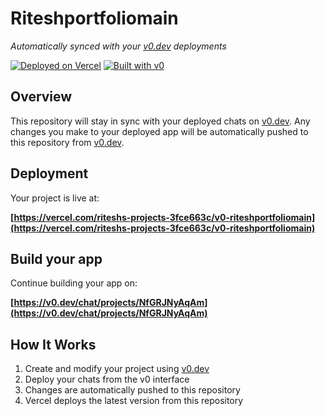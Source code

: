 # Riteshportfoliomain

*Automatically synced with your [v0.dev](https://v0.dev) deployments*

[![Deployed on Vercel](https://img.shields.io/badge/Deployed%20on-Vercel-black?style=for-the-badge&logo=vercel)](https://vercel.com/riteshs-projects-3fce663c/v0-riteshportfoliomain)
[![Built with v0](https://img.shields.io/badge/Built%20with-v0.dev-black?style=for-the-badge)](https://v0.dev/chat/projects/NfGRJNyAqAm)

## Overview

This repository will stay in sync with your deployed chats on [v0.dev](https://v0.dev).
Any changes you make to your deployed app will be automatically pushed to this repository from [v0.dev](https://v0.dev).

## Deployment

Your project is live at:

**[https://vercel.com/riteshs-projects-3fce663c/v0-riteshportfoliomain](https://vercel.com/riteshs-projects-3fce663c/v0-riteshportfoliomain)**

## Build your app

Continue building your app on:

**[https://v0.dev/chat/projects/NfGRJNyAqAm](https://v0.dev/chat/projects/NfGRJNyAqAm)**

## How It Works

1. Create and modify your project using [v0.dev](https://v0.dev)
2. Deploy your chats from the v0 interface
3. Changes are automatically pushed to this repository
4. Vercel deploys the latest version from this repository